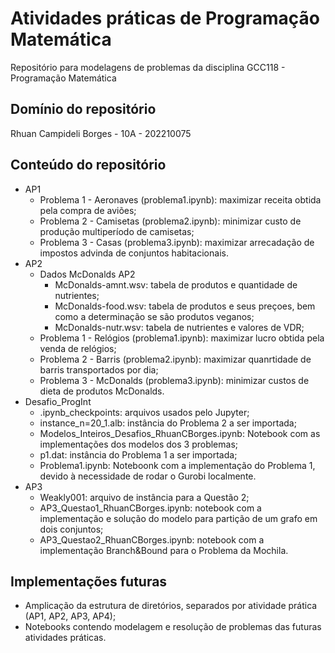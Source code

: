 # Atividades práticas de Programação Matemática
Repositório para modelagens de problemas da disciplina GCC118 - Programação Matemática

## Domínio do repositório

Rhuan Campideli Borges - 10A - 202210075 

## Conteúdo do repositório

- AP1
  - Problema 1 - Aeronaves (problema1.ipynb): maximizar receita obtida pela compra de aviões;
  - Problema 2 - Camisetas (problema2.ipynb): minimizar custo de produção multiperíodo de camisetas;
  - Problema 3 - Casas (problema3.ipynb): maximizar arrecadação de impostos advinda de conjuntos habitacionais.
- AP2
  - Dados McDonalds AP2
    - McDonalds-amnt.wsv: tabela de produtos e quantidade de nutrientes;
    - McDonalds-food.wsv: tabela de produtos e seus preçoes, bem como a determinação se são produtos veganos;
    - McDonalds-nutr.wsv: tabela de nutrientes e valores de VDR;   
  - Problema 1 - Relógios (problema1.ipynb): maximizar lucro obtida pela venda de relógios;
  - Problema 2 - Barris (problema2.ipynb): maximizar quanrtidade de barris transportados por dia;
  - Problema 3 - McDonalds (problema3.ipynb): minimizar custos de dieta de produtos McDonalds.
- Desafio_ProgInt
  - .ipynb_checkpoints: arquivos usados pelo Jupyter;
  - instance_n=20_1.alb: instância do Problema 2 a ser importada;
  - Modelos_Inteiros_Desafios_RhuanCBorges.ipynb: Notebook com as implementações dos modelos dos 3 problemas;
  - p1.dat: instância do Problema 1 a ser importada;
  - Problema1.ipynb: Noteboonk com a implementação do Problema 1, devido à necessidade de rodar o Gurobi localmente.
- AP3
  - Weakly001: arquivo de instância para a Questão 2;
  - AP3_Questao1_RhuanCBorges.ipynb: notebook com a implementação e solução do modelo para partição de um grafo em dois conjuntos;
  - AP3_Questao2_RhuanCBorges.ipynb: notebook com a implementação Branch&Bound para o Problema da Mochila.
## Implementações futuras

- Amplicação da estrutura de diretórios, separados por atividade prática (AP1, AP2, AP3, AP4);
- Notebooks contendo modelagem e resolução de problemas das futuras atividades práticas.



